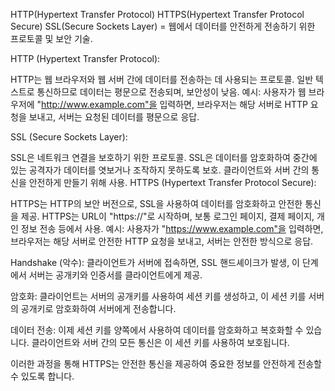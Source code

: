 HTTP(Hypertext Transfer Protocol)
HTTPS(Hypertext Transfer Protocol Secure)
SSL(Secure Sockets Layer)
= 웹에서 데이터를 안전하게 전송하기 위한 프로토콜 및 보안 기술.

HTTP (Hypertext Transfer Protocol):

HTTP는 웹 브라우저와 웹 서버 간에 데이터를 전송하는 데 사용되는 프로토콜.
일반 텍스트로 통신하므로 데이터는 평문으로 전송되며, 보안성이 낮음.
예시: 사용자가 웹 브라우저에 "http://www.example.com"을 입력하면, 브라우저는 해당 서버로 HTTP 요청을 보내고, 서버는 요청된 데이터를 평문으로 응답.

SSL (Secure Sockets Layer):

SSL은 네트워크 연결을 보호하기 위한 프로토콜.
SSL은 데이터를 암호화하여 중간에 있는 공격자가 데이터를 엿보거나 조작하지 못하도록 보호.
클라이언트와 서버 간의 통신을 안전하게 만들기 위해 사용.
HTTPS (Hypertext Transfer Protocol Secure):

HTTPS는 HTTP의 보안 버전으로, SSL을 사용하여 데이터를 암호화하고 안전한 통신을 제공.
HTTPS는 URL이 "https://"로 시작하며, 보통 로그인 페이지, 결제 페이지, 개인 정보 전송 등에서 사용.
예시: 사용자가 "https://www.example.com"을 입력하면, 브라우저는 해당 서버로 안전한 HTTP 요청을 보내고, 서버는 안전한 방식으로 응답.

Handshake (악수): 클라이언트가 서버에 접속하면, SSL 핸드셰이크가 발생, 이 단계에서 서버는 공개키와 인증서를 클라이언트에게 제공.

암호화: 클라이언트는 서버의 공개키를 사용하여 세션 키를 생성하고, 이 세션 키를 서버의 공개키로 암호화하여 서버에게 전송합니다.

데이터 전송: 이제 세션 키를 양쪽에서 사용하여 데이터를 암호화하고 복호화할 수 있습니다. 클라이언트와 서버 간의 모든 통신은 이 세션 키를 사용하여 보호됩니다.

이러한 과정을 통해 HTTPS는 안전한 통신을 제공하여 중요한 정보를 안전하게 전송할 수 있도록 합니다.

